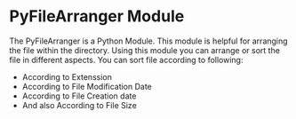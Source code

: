 # PyFileArranger Module
The PyFileArranger is a Python Module. This module is helpful for arranging the file within the directory. 
Using this module you can arrange or sort the file in different aspects. You can sort file according to following:
* According to Extenssion
* According to File Modification Date
* According to File Creation date
* And also According to File Size
